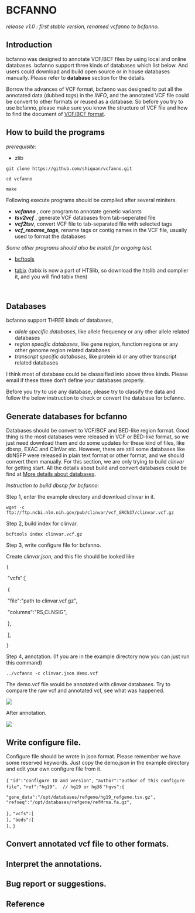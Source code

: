 
BCFANNO
==========

*release v1.0 :  first stable version, renamed vcfanno to bcfanno.*



## **Introduction**

bcfanno was designed to annotate VCF/BCF files by using local and online databases. bcfanno support three kinds of databases which list below. And users could download and build open source or in house databases manually. Please refer to **database** section for the details.

Borrow the advances of VCF format, bcfanno was designed to put all the annotated data (dubbed *tags*) in the *INFO*, and the annotated VCF file could be convert to other formats or reused as a database. So before you try to use bcfanno, please make sure you know the structure of VCF file and how to find the document of [VCF/BCF format](https://samtools.github.io/hts-specs/VCFv4.2.pdf).



## **How to build the programs**

*prerequisite:*

* zlib

`git clone https://github.com/shiquan/vcfanno.git`

`cd vcfanno`

`make`

Following execute programs should be compiled after several miniters.

* ***vcfanno*** , core program to annotate genetic variants
* ***tsv2vcf*** ,  generate VCF databases from tab-seperated file
* ***vcf2tsv***, convert VCF file to tab-separated file with selected tags
* ***vcf_rename_tags***, rename tags or contig names in the VCF file, usually used to format the databases



*Some other programs should also be install for ongoing test.*

* [bcftools](http://www.htslib.org/download/) 

* [tabix](http://www.htslib.org/download/) (tabix is now a part of HTSlib, so download the htslib and complier it, and you will find tabix then)

  ​

## **Databases**

bcfanno support THREE kinds of databases,

* *allele specific databases*, like allele frequency or any other allele related databases
* *region specific databases*, like gene region, function regions or any other genome region related databases
* *transcript specific databases*, like protein id or any other transcript related databases

I think most of database could be classsified into above three kinds. Please email if these three don't define your databases properly.

Before you try to use any database, please try to classify the data and follow the below instruction to check or convert the database for bcfanno.



## **Generate databases for bcfanno**

Databases should be convert to VCF/BCF and BED-like region format. Good thing is the most databases were released in VCF or BED-like format, so we just need download them and do some updates for these kind of files, like dbsnp, EXAC and ClinVar etc. However, there are still some databases like dbNSFP were released in plain text format or other format, and we should convert them manually. For this section, we are only trying to build *clinvar* for getting start. All the details about build and convert databases could be find at [More details about databases](https://github.com/shiquan/vcfanno/blob/master/documents/database/more_details.md).



*Instruction to build dbsnp for bcfanno:*

Step 1, enter the example directory and download clinvar in it.

`wget -c ftp://ftp.ncbi.nlm.nih.gov/pub/clinvar/vcf_GRCh37/clinvar.vcf.gz`

Step 2, build index for clinvar.

`bcftools index clinvar.vcf.gz`

Step 3, write configure file for bcfanno.

Create *clinvar.json*, and this file should be looked like

`{`

​	"vcfs":[

​		{

​		"file":"path to clinvar.vcf.gz",

​		"columns":"RS,CLNSIG",

​		},

​	],

`}`



Step 4, annotation. (If you are in the example directory now you can just run this command)

`../vcfanno -c clinvar.json demo.vcf`

The demo.vcf file would be annotated with clinvar databases. Try to compare the raw vcf and annotated vcf, see what was happened.

![](https://github.com/shiquan/vcfanno/blob/master/documents/database/raw_vcf.png)

After annotation.

![](https://github.com/shiquan/vcfanno/blob/master/documents/database/anno_vcf.png)



## **Write configure file.**

Configure file should be wrote in json format. Please remember we have some reserved keywords. Just copy the demo.json in the example directory and edit your own configure file from it.

`{`
`"id":"configure ID and version",`
`"author":"author of this configure file",`
`"ref":"hg19",  // hg19 or hg38`
`"hgvs":{`

	"gene_data":"/opt/databases/refgene/hg19_refgene.tsv.gz",
	"refseq":"/opt/databases/refgene/refMrna.fa.gz",
`},`
`"vcfs":[`
​      
`],`
`"beds":[`
​      
`],`
`}`



## **Convert annotated vcf file to other formats.**





## **Interpret the annotations.**





## **Bug report or suggestions**.





## **Reference**

